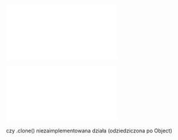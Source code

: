 ![](/Notatki/Semestr%203/Języki%20programowania/Wykłady/Wykład%203/Wyk03-jvm-dziedziczenie-interfejsy-TK.pdf)

![](/Notatki/Semestr%203/Języki%20programowania/Wykłady/Wykład%203/ISM-TK-lect04.pdf)

czy .clone() niezaimplementowana działa (odziedziczona po Object)